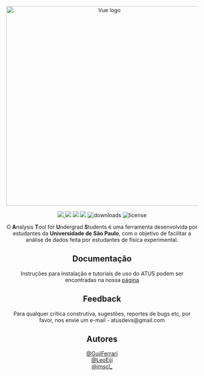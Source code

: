 <p align="center"><a href="atus.xyz target="_blank" rel="noopener noreferrer"><img width="527" src="https://user-images.githubusercontent.com/48266854/150651933-85cb7a8a-894b-4990-8dc0-dfe3fccefd2a.png" alt="Vue logo"></a></p>

<p align="center">
    <a href="https://doi.org/10.5281/zenodo.4723864" alt="Zenodo">
        <img src="https://zenodo.org/badge/DOI/10.5281/zenodo.4723864.svg" />
    </a>
    <img src="https://img.shields.io/github/repo-size/HighEloDevs/Analysis-Tool-for-Undergrad-Students" />
    <img src="https://img.shields.io/github/v/release/HighEloDevs/Analysis-Tool-for-Undergrad-Students" />
    <img src="https://img.shields.io/codacy/grade/f47977a1c98547699611f8b4a40614a4" />
    <img src="https://img.shields.io/github/downloads/HighEloDevs/Analysis-Tool-for-Undergrad-Students/total" alt="downloads">
    <img src="https://img.shields.io/apm/l/atomic-design-ui.svg?" alt="license">
</p>

<p align="center">
  O <strong>A</strong>nalysis <strong>T</strong>ool for <strong>U</strong>ndergrad <strong>S</strong>tudents é uma ferramenta desenvolvida por estudantes da <strong>Universidade de São Paulo</strong>, com o objetivo de facilitar a análise de dados feita por estudantes de física experimental.
</p>

<h2 align="center">Documentação</h2>

<p align="center">
    Instruções para instalação e tutoriais de uso do ATUS podem ser encontradas na nossa <a href="atusweb.xyz">página</a>
   
<h2 align="center">Feedback</h2>
   
<p align="center">
    Para qualquer crítica construtiva, sugestões, reportes de bugs etc, por favor, nos envie um e-mail - atusdevs@gmail.com
</p>

<h2 align="center">Autores</h2>
<p align="center">
    <a href="https://github.com/GuiiFerrari">@GuiiFerrari</a>
    <br/>
    <a href="https://github.com/leoeiji">@LeoEiji</a>
    <br/>
    <a href="https://www.instagram.com/imscl_/">@imscl_</a>
</p>
